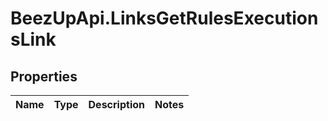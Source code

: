 # BeezUpApi.LinksGetRulesExecutionsLink

## Properties
Name | Type | Description | Notes
------------ | ------------- | ------------- | -------------


